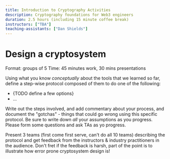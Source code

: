 ```yaml
---
title: Introduction to Cryptography Activities
description: Cryptography foundations for Web3 engineers
duration: 2.5 hours (including 15 minute coffee break)
instructors: ["TBA"]
teaching-assistants: ["Dan Shields"]
---
```


# Design a cryptosystem

Format: groups of 5
Time: 45 minutes work, 30 mins presentations

Using what you know _conceptually_ about the tools that we learned so far, define a step-wise protocol composed of them to do one of the following:

- {TODO define a few options}
- ...

Write out the steps involved, and add commentary about your process, and document the "gotchas" - things that could go wrong using this specific protocol.
Be sure to write down _all_ your assumptions as you progress.
Please form some questions and ask TAs as yo progress.

Present 3 teams (first come first serve, can't do all 10 teams) describing the protocol and get feedback from the instructors & industry practitioners in the audience.
Don't fret if the feedback is harsh, part of the point is to illustrate how error prone cryptosystem design is!
